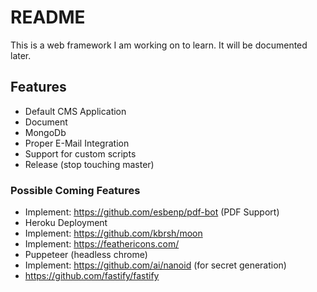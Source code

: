 
# README #

This is a web framework I am working on to learn. It will be documented later.

## Features #

* Default CMS Application
* Document
* MongoDb
* Proper E-Mail Integration
* Support for custom scripts
* Release (stop touching master)

### Possible Coming Features #

* Implement: https://github.com/esbenp/pdf-bot (PDF Support)
* Heroku Deployment
* Implement: https://github.com/kbrsh/moon
* Implement: https://feathericons.com/
* Puppeteer (headless chrome)
* Implement: https://github.com/ai/nanoid (for secret generation)
* https://github.com/fastify/fastify
